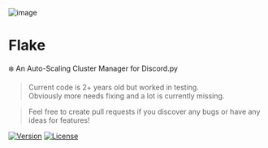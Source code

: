 ![image](https://github.com/G3VV/Flake/assets/46306494/23e44f34-758b-475b-890b-b329bac994a9)
# Flake
❄️ An Auto-Scaling Cluster Manager for Discord.py

> Current code is 2+ years old but worked in testing.<br>
> Obviously more needs fixing and a lot is currently missing.

> Feel free to create pull requests if you discover any bugs or have any ideas for features!

[![Version](https://img.shields.io/badge/version-ALPHA%20-blue.svg)](https://github.com/G3VV/Flake)
[![License](https://img.shields.io/badge/license-GPL%203.0-green.svg)](https://github.com/G3VV/Flake/blob/main/LICENSE)
